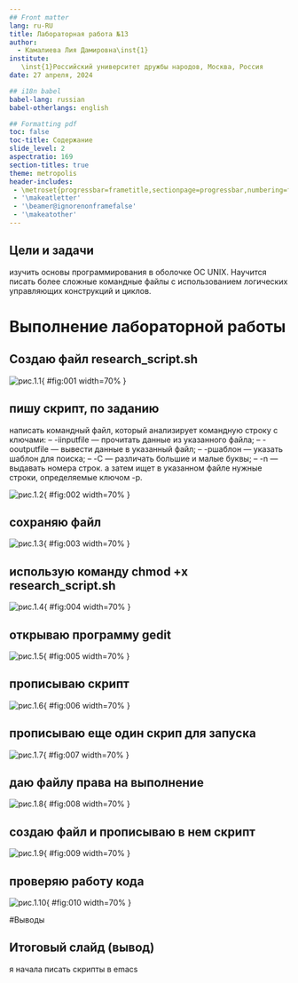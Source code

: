 ```yaml
---
## Front matter
lang: ru-RU
title: Лабораторная работа №13
author:
  - Камалиева Лия Дамировна\inst{1}
institute:
   \inst{1}Российский университет дружбы народов, Москва, Россия
date: 27 апреля, 2024

## i18n babel
babel-lang: russian
babel-otherlangs: english

## Formatting pdf
toc: false
toc-title: Содержание
slide_level: 2
aspectratio: 169
section-titles: true
theme: metropolis
header-includes:
 - \metroset{progressbar=frametitle,sectionpage=progressbar,numbering=fraction}
 - '\makeatletter'
 - '\beamer@ignorenonframefalse'
 - '\makeatother'
---
```



## Цели и задачи

изучить основы программирования в оболочке ОС UNIX. Научится писать более
сложные командные файлы с использованием логических управляющих конструкций
и циклов.


# Выполнение лабораторной работы


##  Создаю файл research_script.sh

![рис.1.1](image/1.13.1.png){ #fig:001 width=70% }

## пишу скрипт, по заданию
 написать командный файл, который анализирует
командную строку с ключами:
– -iinputfile — прочитать данные из указанного файла;
– -ooutputfile — вывести данные в указанный файл;
– -pшаблон — указать шаблон для поиска;
– -C — различать большие и малые буквы;
– -n — выдавать номера строк.
а затем ищет в указанном файле нужные строки, определяемые ключом -p.

![рис.1.2](image/1.13.2.png){ #fig:002 width=70% }

## сохраняю файл

![рис.1.3](image/1.13.3.png){ #fig:003 width=70% }

## использую команду chmod +x research_script.sh

![рис.1.4](image/1.13.4.png){ #fig:004 width=70% }

## открываю программу gedit

![рис.1.5](image/1.13.5.png){ #fig:005 width=70% }

##  прописываю скрипт

![рис.1.6](image/1.13.6.png){ #fig:006 width=70% }

## прописываю еще один скрип для запуска

![рис.1.7](image/1.13.7.png){ #fig:007 width=70% }

## даю файлу права на выполнение

![рис.1.8](image/1.13.8.png){ #fig:008 width=70% }

## создаю файл и прописываю в нем скрипт

![рис.1.9](image/1.13.9.png){ #fig:009 width=70% }

## проверяю работу кода

![рис.1.10](image/1.13.10.png){ #fig:010 width=70% }





#Выводы

## Итоговый слайд (вывод)

я начала писать скрипты в emacs


